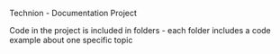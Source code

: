 Technion - Documentation Project

Code in the project is included in folders - each folder includes a code example about one specific topic
